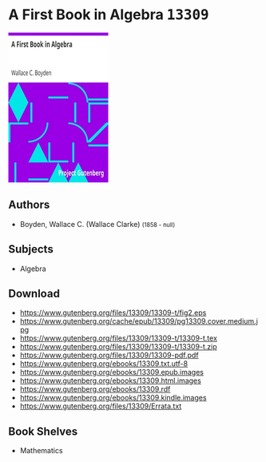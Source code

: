 # A First Book in Algebra <kbd>13309</kbd>

![](./cover.medium.jpg "")

## Authors


 - Boyden, Wallace C. (Wallace Clarke) <small>(1858 - null)</small>

## Subjects


 - Algebra

## Download


 - https://www.gutenberg.org/files/13309/13309-t/fig2.eps
 - https://www.gutenberg.org/cache/epub/13309/pg13309.cover.medium.jpg
 - https://www.gutenberg.org/files/13309/13309-t/13309-t.tex
 - https://www.gutenberg.org/files/13309/13309-t/13309-t.zip
 - https://www.gutenberg.org/files/13309/13309-pdf.pdf
 - https://www.gutenberg.org/ebooks/13309.txt.utf-8
 - https://www.gutenberg.org/ebooks/13309.epub.images
 - https://www.gutenberg.org/ebooks/13309.html.images
 - https://www.gutenberg.org/ebooks/13309.rdf
 - https://www.gutenberg.org/ebooks/13309.kindle.images
 - https://www.gutenberg.org/files/13309/Errata.txt

## Book Shelves


 - Mathematics
